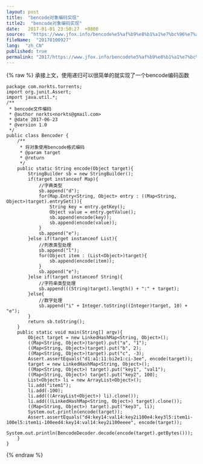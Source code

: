 ```yaml
---
layout: post
title:  "bencode对象编码实现"
title2:  "bencode对象编码实现"
date:   2017-01-01 23:50:27  +0800
source:  "https://www.jfox.info/bencode%e5%af%b9%e8%b1%a1%e7%bc%96%e7%a0%81%e5%ae%9e%e7%8e%b0.html"
fileName:  "20170100927"
lang:  "zh_CN"
published: true
permalink: "2017/https://www.jfox.info/bencode%e5%af%b9%e8%b1%a1%e7%bc%96%e7%a0%81%e5%ae%9e%e7%8e%b0.html"
---
```

{% raw %}
承接上文，使用递归可以很简单的就实现了一个bencode编码函数 

    package com.norkts.torrents;
    import org.junit.Assert;
    import java.util.*;
    /**
     * bencode文件编码
     * @author norkts<norkts@gmail.com>
     * @date 2017-06-23
     * @version 1.0
     */
    public class Bencoder {
        /**
         * 将对象使用bencode格式编码
         * @param target
         * @return
         */
        public static String encode(Object target){
            StringBuilder sb = new StringBuilder();
            if(target instanceof Map){
                //字典类型
                sb.append("d");
                for(Map.Entry<String, Object> entry : ((Map<String, Object>)target).entrySet()){
                    String key = entry.getKey();
                    Object value = entry.getValue();
                    sb.append(encode(key));
                    sb.append(encode(value));
                }
                sb.append("e");
            }else if(target instanceof List){
                //列表类型处理
                sb.append("l");
                for(Object item : (List<Object>)target){
                    sb.append(encode(item));
                }
                sb.append("e");
            }else if(target instanceof String){
                //字符串类型处理
                sb.append(((String)target).length() + ":" + target);
            }else{
                //数字处理
                sb.append("i" + Integer.toString((Integer)target, 10) + "e");
            }
            return sb.toString();
        }
        public static void main(String[] argv){
            Object target = new LinkedHashMap<String, Object>();
            ((Map<String, Object>)target).put("a", "1");
            ((Map<String, Object>)target).put("b", 2);
            ((Map<String, Object>)target).put("c", -3);
            Assert.assertEquals("d1:a1:11:bi2e1:ci-3ee", encode(target));
            target = new LinkedHashMap<String, Object>();
            ((Map<String, Object>) target).put("key1", "val1");
            ((Map<String, Object>) target).put("key2", 100);
            List<Object> li = new ArrayList<Object>();
            li.add("item1");
            li.add(-100);
            li.add(((ArrayList<Object>) li).clone());
            li.add(((LinkedHashMap<String, Object>) target).clone());
            ((Map<String, Object>) target).put("key3", li);
            System.out.println(encode(target));
            Assert.assertEquals("d4:key14:val14:key2i100e4:key3l5:item1i-100el5:item1i-100eed4:key14:val14:key2i100eeee", encode(target));
            System.out.println(BencodeDecoder.decode(encode(target).getBytes()));
        }
    }
{% endraw %}